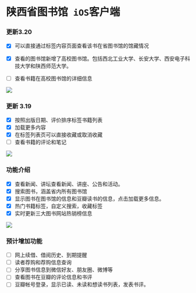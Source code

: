 # 陕西省图书馆` iOS`客户端 

### 更新3.20

- [x] 可以直接通过标签内容页面查看该书在省图书馆的馆藏情况
- [x] 查看的图书馆新增了高校图书馆。包括西北工业大学、长安大学、西安电子科技大学和陕西师范大学。
- [ ] 查看书籍在高校图书馆的详细信息


![](http://7xotel.com1.z0.glb.clouddn.com/%E5%9B%BE%E4%B9%A6%E9%A6%86%E5%AD%A6%E6%A0%A1%E5%9B%BE%E4%B9%A6%E9%A6%86.png)





### 更新 3.19
- [x] 按照出版日期、评价排序标签书籍列表
- [x] 加载更多内容
- [x] 在标签列表页可以直接收藏或取消收藏
- [ ] 查看书籍的评论和笔记

![](http://7xotel.com1.z0.glb.clouddn.com/%E5%9B%BE%E4%B9%A6%E9%A6%86%E5%86%85%E5%AE%B9%E6%8E%92%E5%BA%8F.png)

### 功能介绍

- [x] 查看新闻、讲坛查看新闻、讲座、公告和活动。  
- [x] 搜索图书，涵盖省内所有图书馆    
- [x] 显示图书在图书馆的信息和豆瓣读书的信息，点击加载更多信息。  
- [x] 热门书籍标签，自定义搜索，收藏标签 
- [x] 实时更新三大图书网站热销榜信息

![](http://7xotel.com1.z0.glb.clouddn.com/%E5%9B%BE%E4%B9%A6%E9%A6%86%E5%AE%8C%E6%95%B4%E6%B5%81%E7%A8%8B.gif)

### 预计增加功能  
- [ ] 网上续借、借阅历史、到期提醒
- [ ] 读者荐购和荐购信息查询
- [ ] 分享图书信息到微信好友、朋友圈、微博等
- [ ] 查看图书在豆瓣的评论信息和书评
- [ ] 豆瓣帐号登录，显示已读、未读和想读书列表，发表书评。